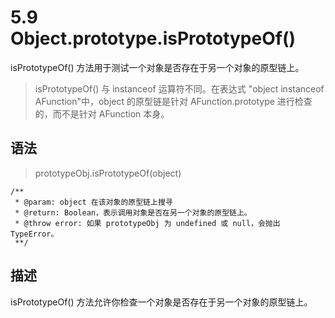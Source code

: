 # 5.9 Object.prototype.isPrototypeOf()

isPrototypeOf() 方法用于测试一个对象是否存在于另一个对象的原型链上。

> isPrototypeOf() 与 instanceof 运算符不同。在表达式 "object instanceof AFunction"中，object 的原型链是针对 AFunction.prototype 进行检查的，而不是针对 AFunction 本身。

## 语法

> prototypeObj.isPrototypeOf(object)

```JS
/**
 * @param: object 在该对象的原型链上搜寻
 * @return: Boolean，表示调用对象是否在另一个对象的原型链上。
 * @throw error: 如果 prototypeObj 为 undefined 或 null，会抛出 TypeError。
 **/
```

## 描述

isPrototypeOf() 方法允许你检查一个对象是否存在于另一个对象的原型链上。

